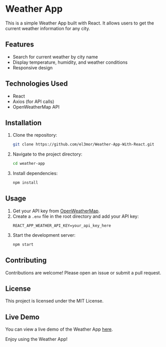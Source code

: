 # Weather App

This is a simple Weather App built with React. It allows users to get the current weather information for any city.

## Features

- Search for current weather by city name
- Display temperature, humidity, and weather conditions
- Responsive design

## Technologies Used

- React
- Axios (for API calls)
- OpenWeatherMap API

## Installation

1. Clone the repository:
    ```bash
    git clone https://github.com/el3mor/Weather-App-With-React.git
    ```
2. Navigate to the project directory:
    ```bash
    cd weather-app
    ```
3. Install dependencies:
    ```bash
    npm install
    ```

## Usage

1. Get your API key from [OpenWeatherMap](https://openweathermap.org/api).
2. Create a `.env` file in the root directory and add your API key:
    ```
    REACT_APP_WEATHER_API_KEY=your_api_key_here
    ```
3. Start the development server:
    ```bash
    npm start
    ```

## Contributing

Contributions are welcome! Please open an issue or submit a pull request.

## License

This project is licensed under the MIT License.

## Live Demo

You can view a live demo of the Weather App [here](https://cheery-choux-00c554.netlify.app/).

Enjoy using the Weather App!